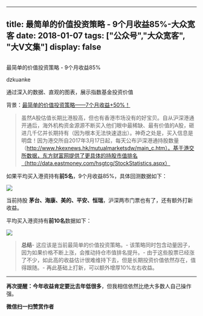 
---
title:   最简单的价值投资策略 - 9个月收益85%-大众宽客
date: 2018-01-07
tags: ["公众号","大众宽客", "大V文集"]
display: false
---


## 



最简单的价值投资策略 - 9个月收益85%




dzkuanke




通过深入的数据、直观的图表，展示指数基金投资价值


背景：[最简单的价值投资策略——7个月收益+50%！](http://mp.weixin.qq.com/s?__biz=MzAwMTc1MDcwNw==&amp;mid=2648272508&amp;idx=1&amp;sn=c35ce222f0ceb73091943dc3eb116c29&amp;chksm=82f92da0b58ea4b637e6958a7ee0f4f895bb66776ca5747bddee861f6e7b4ad633e2047e4b41&amp;scene=21#wechat_redirect)



> 虽然A股估值长期比港股高，但也有香港市场没有的好宝贝。自从沪深港通开通后，海外机构资金源源不断买入他们眼中最稀缺、最有价值的A股，砸进几千亿并长期持有（因为根本无法快速退出）。神奇之处是，买入信息是明盘！因为港交所自2017年3月17日起，每天公布沪深港通持股数量（http://www.hkexnews.hk/mutualmarketsdw/main_c.htm）。基于港交所数据，东方财富网提供了更具体的持股市值排名（http://data.eastmoney.com/hsgtcg/StockStatistics.aspx）



如果平均买入港资持有**前5名**，9个月收益85%，具体回测数据如下：

<img data-s="300,640" data-type="png" src="https://mmbiz.qpic.cn/mmbiz_png/PKw3FQPmhIgiapIBpFCiciamaXoOiapY5vgaRPgDeYcyVvbqdbq80MgAjpwcs9DueNgcSkT2Lic1ibn4wicgc24iaIiaFDA/0?wx_fmt=png" data-copyright="0" style="" class="" data-ratio="0.42792792792792794" data-w="1332"/>

当前持股&nbsp;**茅台、海康、美的、平安、恒瑞**，沪深两市门票也有了，还有额外打新收益。





平均买入港资持有**前10名**数据如下：

<img data-s="300,640" data-type="png" src="https://mmbiz.qpic.cn/mmbiz_png/PKw3FQPmhIgiapIBpFCiciamaXoOiapY5vgaT36rE9RIyEay6tCyuAZSCSLMw8vk6OWjz1icGzJuTibX4vBCiaGrnvpaw/0?wx_fmt=png" data-copyright="0" style="" class="" data-ratio="0.4358974358974359" data-w="1326"/>





> **总结**- 这应该是当前最简单的价值投资策略。- 该策略同时包含动量因子，因为如果价格不断上涨，会推动持仓市值排名提升。- 由于这些股票已经涨了不少，如此高的收益估计很难维持下去，但是长期投资价值依然存在，值得跟随。- 再此基础上打新，可以额外增厚10%左右收益。

****

**再次提醒：今年收益肯定要比去年低很多**，但我相信依然比绝大多数人自己操作强。&nbsp; &nbsp; &nbsp;






**微信扫一扫赞赏作者**















